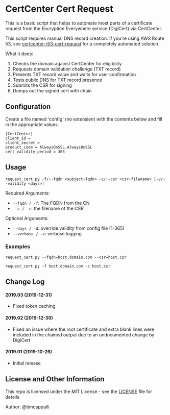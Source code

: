 # CertCenter Cert Request

This is a basic script that helps to automate most parts of a certificate request from the Encryption Everywhere service (DigiCert) via CertCenter. 

This script requires manual DNS record creation. If you're using AWS Route 53, see [certcenter-r53-cert-request](https://github.com/timcappalli/certcenter-r53-cert-request) for a completely automated solution.

What it does:
1. Checks the domain against CertCenter for eligibility 
2. Requests domain validation challenge (TXT record)
3. Presents TXT record value and waits for user confirmation
4. Tests public DNS for TXT record presence
5. Submits the CSR for signing
6. Dumps out the signed cert with chain



## Configuration
Create a file named 'config' (no extension) with the contents below and fill in the appropriate values.

```
[CertCenter]
client_id = 
client_secret = 
product_code = AlwaysOnSSL.AlwaysOnSSL
cert_validity_period = 365
```

## Usage

`request_cert.py -f/--fqdn <subject-fqdn> -c/--csr <csr-filename> [-v/--validity <days>]`

Required Arguments:
* `--fqdn / -f`: The FQDN from the CN
* `--c / -c`: the filename of the CSR

Optional Arguments:
* `--days / -d`: override validity from config file (1-365)
* `--verbose / -v`: verbose logging 

### Examples

`request_cert.py --fqdn=host.domain.com --csr=host.csr `

`request_cert.py -f host.domain.com -c host.csr`

## Change Log
#### 2019.03 (2019-12-31)
* Fixed token caching

#### 2019.02 (2019-12-30)
* Fixed an issue where the root certificate and extra blank lines were included in the chained output due to an undocumented change by DigiCert

#### 2019.01 (2019-10-26)
* Initial release

## License and Other Information
This repo is licensed under the MIT License - see the [LICENSE](LICENSE) file for details

Author: @timcappalli